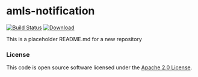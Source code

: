 
# amls-notification

[![Build Status](https://travis-ci.org/hmrc/amls-notification.svg?branch=master)](https://travis-ci.org/hmrc/amls-notification) [ ![Download](https://api.bintray.com/packages/hmrc/releases/amls-notification/images/download.svg) ](https://bintray.com/hmrc/releases/amls-notification/_latestVersion)

This is a placeholder README.md for a new repository

### License

This code is open source software licensed under the [Apache 2.0 License]("http://www.apache.org/licenses/LICENSE-2.0.html").
    